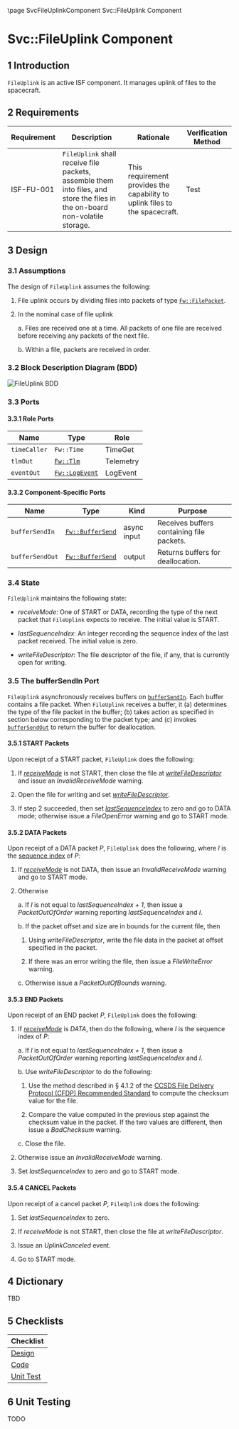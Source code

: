 \page SvcFileUplinkComponent Svc::FileUplink Component
# Svc::FileUplink Component

## 1 Introduction

`FileUplink` is an active ISF component.
It manages uplink of files to the spacecraft.

## 2 Requirements

Requirement | Description | Rationale | Verification Method
---- | ---- | ---- | ----
ISF-FU-001 | `FileUplink` shall receive file packets, assemble them into files, and store the files in the on-board non-volatile storage. | This requirement provides the capability to uplink files to the spacecraft. | Test

## 3 Design

### 3.1 Assumptions

The design of `FileUplink` assumes the following:

1. File uplink occurs by dividing files into packets
of type [`Fw::FilePacket`](../../../Fw/FilePacket/docs/sdd.md).

2. In the nominal case of file uplink

    a. Files are received one at a time.
All packets of one file are received before receiving any
packets of the next file.

    b. Within a file, packets are received in order.

### 3.2 Block Description Diagram (BDD)

![`FileUplink` BDD](img/FileUplinkBDD.jpg "FileUplink")

### 3.3 Ports

#### 3.3.1 Role Ports

Name | Type | Role
-----| ---- | ----
`timeCaller` | `Fw::Time` | TimeGet
`tlmOut` | [`Fw::Tlm`](../../../Fw/Tlm/docs/sdd.md) | Telemetry
`eventOut` | [`Fw::LogEvent`](../../../Fw/Log/docs/sdd.md) | LogEvent

#### 3.3.2 Component-Specific Ports

Name | Type | Kind | Purpose
---- | ---- | ---- | ----
<a name="bufferSendIn">`bufferSendIn`</a> | [`Fw::BufferSend`](../../../Fw/Buffer/docs/sdd.md) | async input | Receives buffers containing file packets.
<a name="bufferSendOut">`bufferSendOut`</a> | [`Fw::BufferSend`](../../../Fw/Buffer/docs/sdd.md) | output | Returns buffers for deallocation.

### 3.4 State

`FileUplink` maintains the following state:

* <a name="receiveMode">*receiveMode*</a>:
One of START or DATA, recording the type of the next packet that
`FileUplink` expects to receive.
The initial value is START.

* <a name="lastSequenceIndex">*lastSequenceIndex*</a>:
An integer recording the sequence index of the last packet received.
The initial value is zero.

* <a name="writeFileDescriptor">*writeFileDescriptor*</a>:
The file descriptor of the file, if any, that is currently open
for writing.

### 3.5 The bufferSendIn Port

`FileUplink` asynchronously receives buffers on
[`bufferSendIn`](#bufferSendIn).
Each buffer contains a file packet.
When `FileUplink` receives a buffer, it (a) determines the type
of the file packet in the buffer; (b) takes action as
specified in section below corresponding to the packet type; and (c) 
invokes [`bufferSendOut`](#bufferSendOut)
to return the buffer for deallocation.

#### 3.5.1 START Packets

Upon receipt of a START packet, `FileUplink` does the following:

1. If [*receiveMode*](#receiveMode) is not START,
then close the file at
[*writeFileDescriptor*](#writeFileDescriptor)
and issue an *InvalidReceiveMode* warning.

2. Open the file for writing and set
[*writeFileDescriptor*](#writeFileDescriptor).

3. If step 2 succeeded, then set
[*lastSequenceIndex*](#lastSequenceIndex)
to zero and go to DATA mode; otherwise issue a
*FileOpenError* warning and go to START mode.

#### 3.5.2 DATA Packets

Upon receipt of a DATA packet *P*, `FileUplink` does the following,
where *I* is the 
[sequence index](../../../Fw/FilePacket/docs/sdd.md) 
of *P*:

1. If 
[*receiveMode*](#receiveMode)
is not DATA, then issue an *InvalidReceiveMode* warning 
and go to START mode.

2. Otherwise

    a. If *I* is not equal to *lastSequenceIndex + 1*, then issue a 
*PacketOutOfOrder*
warning reporting *lastSequenceIndex* and *I*.

    b. If the packet offset and size are in bounds for the current file, then

    1. Using *writeFileDescriptor*, write the file data in the 
packet at offset specified in the packet.

    2. If there was an error writing the file, then issue a
*FileWriteError* warning.

    c. Otherwise issue a *PacketOutOfBounds* warning.

#### 3.5.3 END Packets

Upon receipt of an END packet *P*, `FileUplink` does the following:

1. If [*receiveMode*](#receiveMode) is *DATA*,
then do the following, where *I* is the sequence index of *P*:

    a. If *I* is not equal to *lastSequenceIndex + 1*, 
then issue a *PacketOutOfOrder* warning reporting 
*lastSequenceIndex* and *I*.

    b. Use *writeFileDescriptor* to do the following:

    1. Use the method described in &sect; 4.1.2 of the
[CCSDS File Delivery Protocol (CFDP) Recommended Standard](https://public.ccsds.org/Pubs/727x0b4s.pdf)
to compute the checksum value for the file.

    2. Compare the value computed in the previous step against the
checksum value in the packet.
If the two values are different, then issue a *BadChecksum* warning.

    c. Close the file.

2. Otherwise issue an *InvalidReceiveMode* warning.

3. Set *lastSequenceIndex* to zero and go to START mode.

#### 3.5.4 CANCEL Packets

Upon receipt of a cancel packet *P*, `FileUplink` does the following:

1. Set *lastSequenceIndex* to zero.

2. If *receiveMode* is not START, then close the file at
*writeFileDescriptor*.

3. Issue an *UplinkCanceled* event.

4. Go to START mode.

## 4 Dictionary

TBD

## 5 Checklists

Checklist |
-------- |
[Design](Checklist/design.xlsx) |
[Code](Checklist/code.xlsx) |
[Unit Test](Checklist/unit_test.xls) |

## 6 Unit Testing

TODO
